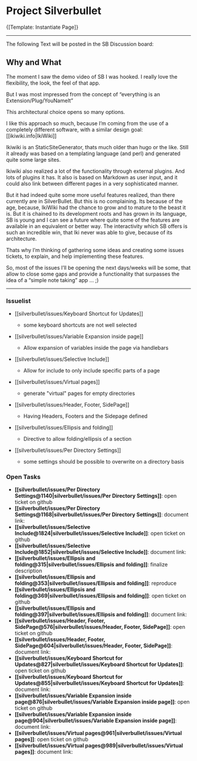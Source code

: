 # Project Silverbullet


{[Template: Instantiate Page]}

___
The following Text will be posted in the SB Discussion board:
<!-- #include [[silverbullet/GeneralText]] -->
## Why and What

The moment I saw the demo video of SB I was hooked. I really love the flexibility, the look, the feel of that app.

But I was most impressed from the concept of “everything is an Extension/Plug/YouNameIt”

This architectural choice opens so many options.

I like this approach so much, because I’m coming from the use of a completely different software, with a similar design goal: [[ikiwiki.info|IkiWiki]]

Ikiwiki is an StaticSiteGenerator, thats much older than hugo or the like. Still it already was based on a templating language (and perl) and generated quite some large sites.

Ikiwiki also realized a lot of the functionality through external plugins. And lots of plugins it has.
It also is based on Markdown as user input, and it could also link between different pages in a very sophisticated manner.

But it had indeed quite some more useful features realized, than there currently are in SilverBullet. But this is no complaining. Its because of the age, because, IkiWiki had the chance to grow and to mature to the beast it is. But it is chained to its development roots and has grown in its language, SB is young and I can see a future where quite some of the features are available in an equivalent or better way. The interactivity which SB offers is such an incredible win, that Iki never was able to give, because of its architecture.

Thats why I’m thinking of gathering some ideas and creating some issues tickets, to explain, and help implementing these features.

So, most of the issues I’ll be opening the next days/weeks will be some, that allow to close some gaps and provide a functionality that surpasses the idea of a “simple note taking” app ... ;)
<!-- /include -->
___

### Issuelist
<!-- #query page where name =~ /silverbullet\/issues\/.*/ render [[template/pagelist/silverbullet]] -->
* [[silverbullet/issues/Keyboard Shortcut for Updates]]
  * some keyboard shortcuts are not well selected

* [[silverbullet/issues/Variable Expansion inside page]]
  * Allow expansion of variables inside the page via handlebars

* [[silverbullet/issues/Selective Include]]
  * Allow for include to only include specific parts of a page

* [[silverbullet/issues/Virtual pages]]
  * generate "virtual" pages for empty directories

* [[silverbullet/issues/Header, Footer, SidePage]]
  * Having Headers, Footers and the Sidepage defined

* [[silverbullet/issues/Ellipsis and folding]]
  * Directive to allow folding/ellipsis of a section

* [[silverbullet/issues/Per Directory Settings]]
  * some settings should be possible to overwrite on a directory basis
<!-- /query -->

### Open Tasks

<!-- #query task where page =~ /^silverbullet.*/ and done = false render [[template/tasks/silverbullet]]-->
* **[[silverbullet/issues/Per Directory Settings@1140|silverbullet/issues/Per Directory Settings]]**: open ticket on github 
* **[[silverbullet/issues/Per Directory Settings@1168|silverbullet/issues/Per Directory Settings]]**: document link: 
* **[[silverbullet/issues/Selective Include@1824|silverbullet/issues/Selective Include]]**: open ticket on github 
* **[[silverbullet/issues/Selective Include@1852|silverbullet/issues/Selective Include]]**: document link: 
* **[[silverbullet/issues/Ellipsis and folding@315|silverbullet/issues/Ellipsis and folding]]**: finalize description 
* **[[silverbullet/issues/Ellipsis and folding@353|silverbullet/issues/Ellipsis and folding]]**: reproduce 
* **[[silverbullet/issues/Ellipsis and folding@369|silverbullet/issues/Ellipsis and folding]]**: open ticket on github 
* **[[silverbullet/issues/Ellipsis and folding@397|silverbullet/issues/Ellipsis and folding]]**: document link: 
* **[[silverbullet/issues/Header, Footer, SidePage@576|silverbullet/issues/Header, Footer, SidePage]]**: open ticket on github 
* **[[silverbullet/issues/Header, Footer, SidePage@604|silverbullet/issues/Header, Footer, SidePage]]**: document link: 
* **[[silverbullet/issues/Keyboard Shortcut for Updates@827|silverbullet/issues/Keyboard Shortcut for Updates]]**: open ticket on github 
* **[[silverbullet/issues/Keyboard Shortcut for Updates@855|silverbullet/issues/Keyboard Shortcut for Updates]]**: document link: 
* **[[silverbullet/issues/Variable Expansion inside page@876|silverbullet/issues/Variable Expansion inside page]]**: open ticket on github 
* **[[silverbullet/issues/Variable Expansion inside page@904|silverbullet/issues/Variable Expansion inside page]]**: document link: 
* **[[silverbullet/issues/Virtual pages@961|silverbullet/issues/Virtual pages]]**: open ticket on github 
* **[[silverbullet/issues/Virtual pages@989|silverbullet/issues/Virtual pages]]**: document link:
<!-- /query -->
